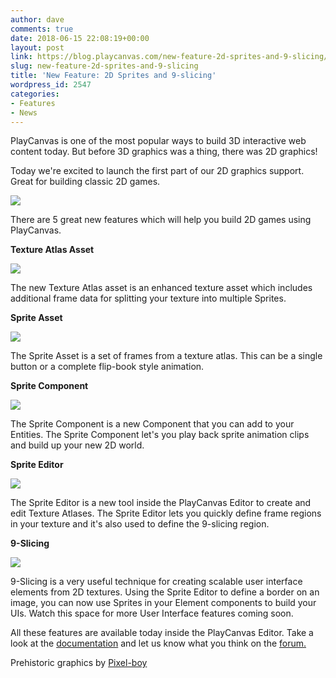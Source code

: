 ```yaml
---
author: dave
comments: true
date: 2018-06-15 22:08:19+00:00
layout: post
link: https://blog.playcanvas.com/new-feature-2d-sprites-and-9-slicing/
slug: new-feature-2d-sprites-and-9-slicing
title: 'New Feature: 2D Sprites and 9-slicing'
wordpress_id: 2547
categories:
- Features
- News
---
```


PlayCanvas is one of the most popular ways to build 3D interactive web content today. But before 3D graphics was a thing, there was 2D graphics!

Today we're excited to launch the first part of our 2D graphics support. Great for building classic 2D games.

![](https://blog.playcanvas.com/wp-content/uploads/2018/06/sprite-game.gif)

There are 5 great new features which will help you build 2D games using PlayCanvas.

**Texture Atlas Asset**



![](https://blog.playcanvas.com/wp-content/uploads/2018/06/texture-atlas-300x267.jpg)

The new Texture Atlas asset is an enhanced texture asset which includes additional frame data for splitting your texture into multiple Sprites.

**Sprite Asset**

![](https://blog.playcanvas.com/wp-content/uploads/2018/06/sprite-300x187.jpg)

The Sprite Asset is a set of frames from a texture atlas. This can be a single button or a complete flip-book style animation.

**Sprite Component**

![](https://blog.playcanvas.com/wp-content/uploads/2018/06/run.gif)

The Sprite Component is a new Component that you can add to your Entities. The Sprite Component let's you play back sprite animation clips and build up your new 2D world.

**Sprite Editor**

![](https://blog.playcanvas.com/wp-content/uploads/2018/06/sprite-editor-1024x621.jpg)

The Sprite Editor is a new tool inside the PlayCanvas Editor to create and edit Texture Atlases. The Sprite Editor lets you quickly define frame regions in your texture and it's also used to define the 9-slicing region.

**9-Slicing**

![](https://blog.playcanvas.com/wp-content/uploads/2018/06/button-resize.gif)

9-Slicing is a very useful technique for creating scalable user interface elements from 2D textures. Using the Sprite Editor to define a border on an image, you can now use Sprites in your Element components to build your UIs. Watch this space for more User Interface features coming soon.

All these features are available today inside the PlayCanvas Editor. Take a look at the [documentation](https://developer.playcanvas.com/en/user-manual/2D/) and let us know what you think on the [forum.](https://forum.playcanvas.com)

Prehistoric graphics by [Pixel-boy](https://twitter.com/2pblog1)
